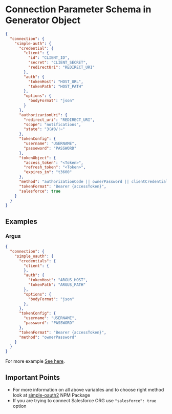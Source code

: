 # Connection Parameter Schema in Generator Object
```json
{
  "connection": {
    "simple-auth": {
      "credential": {
        "client": {
          "id": "CLIENT_ID",
          "secret": "CLIENT_SECRET",
          "redirectUri": "REDIRECT_URI"
        },
        "auth": {
          "tokenHost": "HOST_URL",
          "tokenPath": "HOST_PATH"
        },
        "options": {
          "bodyFormat": "json"
        }
      },
      "authorizarionUri": {
        "redirect_uri": "REDIRECT_URI",
        "scope": "notifications",
        "state": "3(#0/!~"
      },
      "tokenConfig": {
        "username": "USERNAME",
        "passeword": "PASSWORD"
      },
      "tokenObject": {
        "access_token": "<Token>",
        "refresh_token": "<Token>",
        "expires_in": "t3600"
      },
      "method": "authorizationCode || ownerPassword || clientCredentials",
      "tokenFormat": "Bearer {accessToken}",
      "salesforce": true
    }
  }
}
```
## Examples
### Argus
```json
{
  "connection": {
    "simple_oauth": {
      "credentials": {
        "client": {
        },
        "auth": {
          "tokenHost": "ARGUS_HOST",
          "tokenPath": "ARGUS_PATH"
        },
        "options": {
          "bodyFormat": "json"
        },
      },
      "tokenConfig": {
        "username": "USERNAME",
        "password": "PASSWORD"
      },
      "tokenFormat": "Bearer {accessToken}",
      "method": "ownerPassword"
    }
  }
}
```
For more example [See here](https://github.com/lelylan/simple-oauth2/tree/master/example).

## Important Points
- For more information on all above variables and to choose right method look at [simple-oauth2](https://github.com/lelylan/simple-oauth2) NPM Package
- If you are trying to connect Salesforce ORG use `"salesforce": true` option
